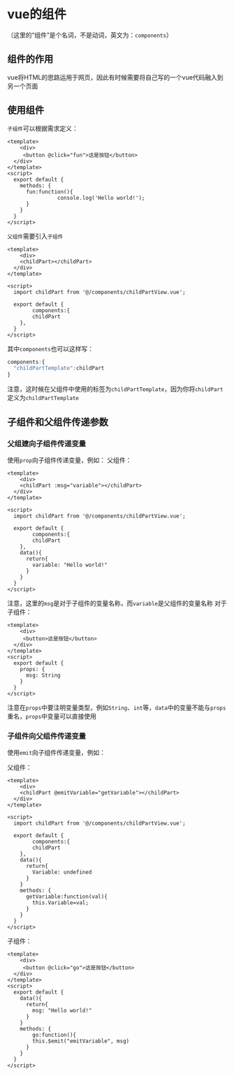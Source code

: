 # vue的组件

（这里的“组件”是个名词，不是动词，英文为：`components`）

## 组件的作用

vue将HTML的思路运用于网页，因此有时候需要将自己写的一个vue代码融入到另一个页面

## 使用组件

`子组件`可以根据需求定义：

```vue
<template>
	<div>
     <button @click="fun">这是按钮</button>
  </div>
</template>
<script>
  export default {
    methods: {
      fun:function(){
				console.log('Hello world!');
      }
    }
  }
</script>
```

`父组件`需要引入`子组件`

```vue
<template>
	<div>
    <childPart></childPart>
  </div>
</template>

<script>
  import childPart from '@/components/childPartView.vue';
  
  export default {
		components:{
        childPart
    },
  }
</script>
```

其中`components`也可以这样写：

```js
components:{
  "childPartTemplate":childPart
}
```

注意，这时候在父组件中使用的标签为`childPartTemplate`，因为你将`childPart`定义为`childPartTemplate`

## 子组件和父组件传递参数

### 父组建向子组件传递变量

使用`prop`向子组件传递变量，例如：
父组件：

```vue
<template>
	<div>
    <childPart :msg="variable"></childPart>
  </div>
</template>

<script>
  import childPart from '@/components/childPartView.vue';
  
  export default {
		components:{
        childPart
    },
    data(){
      return{
        variable: "Hello world!"
      }
    }
  }
</script>
```

注意，这里的`msg`是对于子组件的变量名称，而`variable`是父组件的变量名称
对于子组件：

```vue
<template>
	<div>
     <button>这是按钮</button>
  </div>
</template>
<script>
  export default {
    props: {
      msg: String
    }
  }
</script>
```

注意在`props`中要注明变量类型，例如`String`、`int`等，`data`中的变量不能与`props`重名，`props`中变量可以直接使用

### 子组件向父组件传递变量

使用`emit`向子组件传递变量，例如：

父组件：
```vue
<template>
	<div>
    <childPart @emitVariable="getVariable"></childPart>
  </div>
</template>

<script>
  import childPart from '@/components/childPartView.vue';
  
  export default {
		components:{
        childPart
    },
    data(){
      return{
        Variable: undefined
      }
    }
    methods: {
      getVariable:function(val){
        this.Variable=val;
      }
    }
  }
</script>
```

子组件：
```vue
<template>
	<div>
     <button @click="go">这是按钮</button>
  </div>
</template>
<script>
  export default {
    data(){
      return{
        msg: "Hello world!"
      }
    }
    methods: {
    	go:function(){
        this.$emit("emitVariable", msg)
      }
  	}
  }
</script>
```

